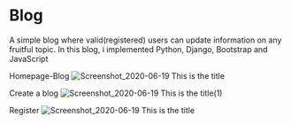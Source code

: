 # Blog
A simple blog where valid(registered) users can update information on any fruitful topic. In this blog, i implemented Python, Django, Bootstrap and JavaScript 

Homepage-Blog
![Screenshot_2020-06-19 This is the title](https://user-images.githubusercontent.com/63858401/85101742-daefc400-b222-11ea-9a3d-d3cc87b0971d.png)

Create a blog
![Screenshot_2020-06-19 This is the title(1)](https://user-images.githubusercontent.com/63858401/85101817-01adfa80-b223-11ea-8a8c-6048f945eb4b.png)

Register
![Screenshot_2020-06-19 This is the title](https://user-images.githubusercontent.com/63858401/85102649-d1675b80-b224-11ea-9905-065715dc1015.png)
